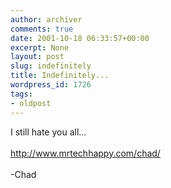 ```yaml
---
author: archiver
comments: true
date: 2001-10-18 06:33:57+00:00
excerpt: None
layout: post
slug: indefinitely
title: Indefinitely...
wordpress_id: 1726
tags:
- oldpost
---
```


I still hate you all...<br /><br />http://www.mrtechhappy.com/chad/<br /><br />-Chad